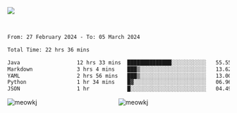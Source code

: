 ![](https://github-widgetbox.vercel.app/api/profile?username=meowkj&data=followers,repositories,stars,commits&theme=nautilus)
  

<br/>  



<!--START_SECTION:waka-->

```txt
From: 27 February 2024 - To: 05 March 2024

Total Time: 22 hrs 36 mins

Java                  12 hrs 33 mins  ██████████████░░░░░░░░░░░   55.55 %
Markdown              3 hrs 4 mins    ███▒░░░░░░░░░░░░░░░░░░░░░   13.62 %
YAML                  2 hrs 56 mins   ███▒░░░░░░░░░░░░░░░░░░░░░   13.00 %
Python                1 hr 34 mins    █▓░░░░░░░░░░░░░░░░░░░░░░░   06.96 %
JSON                  1 hr            █░░░░░░░░░░░░░░░░░░░░░░░░   04.49 %
```

<!--END_SECTION:waka-->



<div style="display: flex;">
  <img src="https://github-readme-streak-stats.herokuapp.com/?user=meowkj" alt="meowkj" style="flex: 1;" />
  <img src="https://github-readme-stats.vercel.app/api/top-langs?username=meowkj&show_icons=true&locale=en&layout=compact" alt="meowkj" style="flex: 1;" />
</div>




